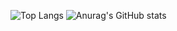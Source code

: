 ![Top Langs](https://github-readme-stats.vercel.app/api/top-langs/?username=suld2495&layout=compact&theme=tokyonight)
![Anurag's GitHub stats](https://github-readme-stats.vercel.app/api?username=suld2495&show_icons=true&theme=radical)
